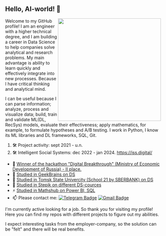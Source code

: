 ## Hello, AI-world! 👋

<img align='right' src="https://media.giphy.com/media/M9gbBd9nbDrOTu1Mqx/giphy.gif" width="333">

Welcome to my GitHub profile! I am an engineer with a higher technical degree, and I am building a career in Data Science to help companies solve analytical and research problems. My main advantage is ability to learn quickly and effectively integrate into new processes. Because I have critical thinking and analytical mind.

I can be useful because I can parse information; analyze, process and visualize data; build, train and validate ML(DL, RecSys) models, evaluate their effectiveness; apply mathematics, for example, to formulate hypotheses and A/B testing. I work in Python, I know its ML libraries and DL frameworks, SQL, Git.

1. 🛠️ Project activity: sept 2021 - u.n.
2. 🛠️ Intelligent Social Systems: dec 2022 - jan 2024. https://iss.digital/ 

- 🎰 [Winner of the hackathon "Digital Breakthrough" (Ministry of Economic Development of Russia) - II place.](https://drive.google.com/file/d/1Kn4zOyTtiSCMZC7N_ouJHvVhPa3Y14WO/view?usp=sharing)
- 🔭 [Studied in GeekBrains on DS](https://drive.google.com/file/d/1dpEcjEZNUquRiueKXrWPVCi-Vf1We9mO/view?usp=sharing)
- 🌱 [Studied in Tomsk State Univercity (School 21 by SBERBANK) on DS](https://drive.google.com/file/d/1C-BdL2hZ2HmyS0oYrQNkFQh0cOkrh_Dq/view?usp=sharing)
- 🤖 [Studied in Stepik on different DS-cources](https://drive.google.com/file/d/1MR0RmAXWbhoZAKBNtJOvt1lm6RX7iZAT/view?usp=sharing)
- ⚡ [Studied in Mathshub on Power BI, SQL](https://drive.google.com/file/d/1ZwU2N2m5dSnxCYT9d385Jajfgo05mbpX/view?usp=sharing)
- 📫 Please contact me: [![Telegram Badge](https://img.shields.io/badge/-rectorkipa182-blue?style=flat&logo=Telegram&logoColor=white)](https://t.me/rectorkipa182) [![Gmail Badge](https://img.shields.io/badge/-Gmail-red?style=flat&logo=Gmail&logoColor=white)](mailto:nvkrivonogov@gmail.com)

I'm currently active looking for a job. So thank you for visiting my profile! 
Here you can find my repos with different projects to figure out my abilities. 

I expect interesting tasks from the employer-company, so the solution can be "felt" and there will be real benefits. 
